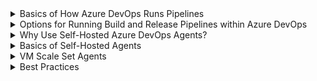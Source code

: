 <details>
        <summary>Basics of How Azure DevOps Runs Pipelines</summary>

# Basics of How Azure DevOps Runs Pipelines
        
1. You configure a **deployment group**
2. You configure a **deployment pool**
3. You configure an **agent pool** (Settings => Organization Settings => Pipelines)
4. You configure a pipeline to target a deployment group
5. The pipeline is executed / run
6. Azure DevOps creates a backend **job**
7. A new "compute resource" is spun up (VM, container, scale set)
8. The job reaches out to an **agent** installed on the "compute resource"
9. The agent runs the job
10. When the job completes, the "compute resource" is destroyed

</details>

<details>
        <summary>Options for Running Build and Release Pipelines within Azure DevOps</summary>
# Options for Running Build and Release Pipelines within Azure DevOps

[Core documentation](https://learn.microsoft.com/en-us/azure/devops/pipelines/agents/agents?view=azure-devops&tabs=browser)

## Option 1: Use the [Microsoft Hosted agents](https://learn.microsoft.com/en-us/azure/devops/pipelines/agents/hosted?view=azure-devops&tabs=yaml)
- Free tier, Premium options
- The agent pool is called **Azure Pipelines** in the UI

## Option 2: TFS Server
- Not discussed here

## Option 3: Self-Hosted Agents
- [Windows agents docs](https://learn.microsoft.com/en-us/azure/devops/pipelines/agents/v2-windows?view=azure-devops)
- This is [what the Azure DevOps dev team uses](https://learn.microsoft.com/en-us/azure/devops/pipelines/agents/v2-windows?view=azure-devops#hardware-specs)
        - *...the **hosted agents code** using pipelines that utilize hosted agents*
        - *...the bulk of Azure DevOps code is built by 24 CPU VMs that each run 4 self-hosted agents*

## Option 4: Azure VM Scale Set Agents (a.k.a. Scale Set Agents)
- A type/form of self-hosted agents
- Auto-scale
- You define "minimum number of standby VMs" and "maximum number of total VMs" and ADO manages the rest

[How to configure the agent settings](https://learn.microsoft.com/en-us/azure/devops/pipelines/agents/agents?view=azure-devops&tabs=browser#configure-agent-capabilities)

</details>

<details>
        <summary>Why Use Self-Hosted Azure DevOps Agents?</summary>
        
# Why Use Self-Hosted Azure DevOps Agents?

The [Microsoft Hosted Agents](https://learn.microsoft.com/en-us/azure/devops/pipelines/agents/hosted?view=azure-devops&tabs=yaml) have limitations:
1. Limited hardware = limited runs + long build times (as of 2023-03, these VMs are auto-managed by Azure and are 2 CPU, 7GB of RAM)
2. Only 10GB of free space for artifacts and you cannot increase it
3. No private link or vnet integration or even VPN/ExpressRoute; these are shared VMs on a public cloud
4. Max of 10 parallel jobs / 6 hours each for free tier
5. No ability to write to a UNC file share
6. Integration with a vnet / private resource is near impossible
     - There is no Service Tag for Azure DevOps which means you have to identify the IP address range 
     - You must then whitelist inbound IP if you want to deploy code 
7. [Full list of limitations](https://learn.microsoft.com/en-us/azure/devops/pipelines/agents/hosted?view=azure-devops&tabs=yaml#capabilities-and-limitations)

### Scale Set Agents

The [documentation on VMSS agents](https://learn.microsoft.com/en-us/azure/devops/pipelines/agents/scale-set-agents?view=azure-devops):
- Self-hosted agents
- Use these when you need more memory, CPU, or IO than Microsoft hosted agents allow
- You need more agents than MSFT allows

</details>


<details>
        <summary>Basics of Self-Hosted Agents</summary>
        
# Basics of Self-Hosted Agents

## Networking
        
Azure DevOps self-hosted agents use a **pull** model: 
- *(To determine when/what to run,) communication is always initiated by the agent (to Azure DevOps)* ([source](https://learn.microsoft.com/en-us/azure/devops/pipelines/agents/agents?view=azure-devops&tabs=browser#communication-with-tfs))
- Uses port 443 outbound from the VM
- As a result, there is no need to whitelist inbound IPs or have a public IP on the VM/scale set
        
## Setup of the Agent
1. Create your agent pool in Azure DevOps organization settings
2. Create your VM/scale set
3. Register the agent 
    - You run the auto-generated code from inside Azure DevOps
    - This installs the agent and registers this VM to the agent pool
4. Once registered, the agent starts polling to see if there are any jobs in the queue
5. Once a job is available, the agent downloads the job
        
</details>

<details>
        <summary>VM Scale Set Agents</summary>
        
# VM Scale Set Agents

The "type of agent pool" matters: 
1. It can allow you to dynamically create VMs if there are jobs in pool queue. When queue is empty all created machines are deleted. 

When you create VMSS, you can specify startup script that applies to each VM at startup. We use simple PowerShell script as we need to preinstall only simple dependencies but it could anything

# Steps to configure

### Azure:
1. Create and configure your VM
2. Deprovision and generalize the VM
3. Create a new custom VM image
4. Deploy a scale set that uses the image

### Azure DevOps:
1. Create a deployment group
2. Choose the "type of target" (Windows or Linux)
3. Windows => copy the auto-created Powershell script

</details>

<details>
        <summary>Best Practices</summary>
# Best Practices

## Self-Hosted Agents

1. Run 1 agent per VM ([source](https://learn.microsoft.com/en-us/azure/devops/pipelines/agents/agents?view=azure-devops&tabs=browser#install))

</details>
